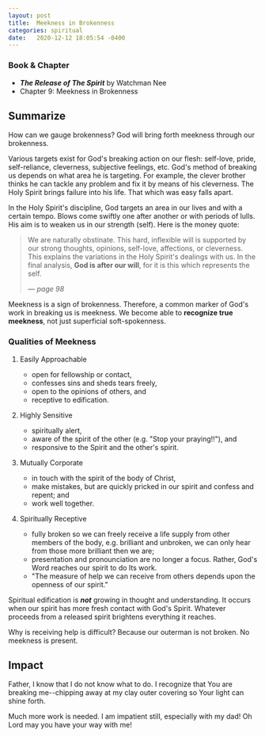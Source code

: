 ```yaml
---
layout: post
title:  Meekness in Brokenness
categories: spiritual
date:   2020-12-12 18:05:54 -0400
---
```


### Book & Chapter

- ___The Release of The Spirit___ by Watchman Nee
- Chapter 9: Meekness in Brokenness

## Summarize

How can we gauge brokenness?  God will bring forth meekness through our brokenness.

Various targets exist for God's breaking action on our flesh:  self-love, pride, self-reliance, cleverness, subjective feelings, etc.  God's method of breaking us depends on what area he is targeting.  For example, the clever brother thinks he can tackle any problem and fix it by means of his cleverness.  The Holy Spirit brings failure into his life.  That which was easy falls apart.

In the Holy Spirit's discipline, God targets an area in our lives and with a certain tempo.  Blows come swiftly one after another or with periods of lulls.  His aim is to weaken us in our strength (self).  Here is the money quote:

> We are naturally obstinate.  This hard, inflexible will is supported by our strong thoughts, opinions, self-love, affections, or cleverness.  This explains the variations in the Holy Spirit's dealings with us.  In the final analysis, __God is after our will__, for it is this which represents the self.
>
> &mdash; <cite>page 98</cite>

Meekness is a sign of brokenness.  Therefore, a common marker of God's work in breaking us is meekness.  We become able to __recognize true meekness__, not just superficial soft-spokenness.

### Qualities of Meekness

1.  Easily Approachable
    - open for fellowship or contact, 
    - confesses sins and sheds tears freely,
    - open to the opinions of others, and
    - receptive to edification.

2.  Highly Sensitive
    - spiritually alert,
    - aware of the spirit of the other  (e.g. "Stop your praying!!"), and
    - responsive to the Spirit and the other's spirit.

3.  Mutually Corporate
    - in touch with the spirit of the body of Christ,
    - make mistakes, but are quickly pricked in our spirit and confess and repent; and
    - work well together.

4.  Spiritually Receptive
    - fully broken so we can freely receive a life supply from other members of the body, e.g. brilliant and unbroken, we can only hear from those more brilliant then we are;
    - presentation and pronounciation are no longer a focus.  Rather, God's Word reaches our spirit to do Its work.
    - "The measure of help we can receive from others depends upon the openness of our spirit."

Spiritual edification is ___not___ growing in thought and understanding.  It occurs when our spirit has more fresh contact with God's Spirit.  Whatever proceeds from a released spirit brightens everything it reaches.

Why is receiving help is difficult?  Because our outerman is not broken.  No meekness is present.

## Impact

Father, I know that I do not know what to do.  I recognize that You are breaking me--chipping away at my clay outer covering so Your light can shine forth.

Much more work is needed.  I am impatient still, especially with my dad!  Oh Lord may you have your way with me!
